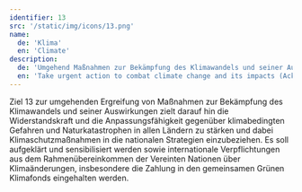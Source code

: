 ```yaml
---
identifier: 13
src: '/static/img/icons/13.png'
name:
  de: 'Klima'
  en: 'Climate'
description:
  de: 'Umgehend Maßnahmen zur Bekämpfung des Klimawandels und seiner Auswirkungen ergreifen - (in Anerkennung der Tatsache, dass die UNFCCC das zentrale internationale, zwischen-staatliche Forum zur Verhandlung der globalen Reaktion auf den Klimawandel ist)'
  en: 'Take urgent action to combat climate change and its impacts (Acknowledging that the United Nations Framework Convention on Climate Change is the primary international, intergovernmental forum for negotiating the global response to climate change)'
---
```

Ziel 13 zur umgehenden Ergreifung von Maßnahmen zur Bekämpfung des Klimawandels und seiner Auswirkungen 
zielt darauf hin die Widerstandskraft und die Anpassungsfähigkeit gegenüber klimabedingten Gefahren und 
Naturkatastrophen in allen Ländern zu stärken und dabei Klimaschutzmaßnahmen in die nationalen Strategien 
einzubeziehen. Es soll aufgeklärt und sensibilisiert werden sowie internationale Verpflichtungen aus 
dem Rahmenübereinkommen der Vereinten Nationen über Klimaänderungen, insbesondere die Zahlung in den 
gemeinsamen Grünen Klimafonds eingehalten werden.
